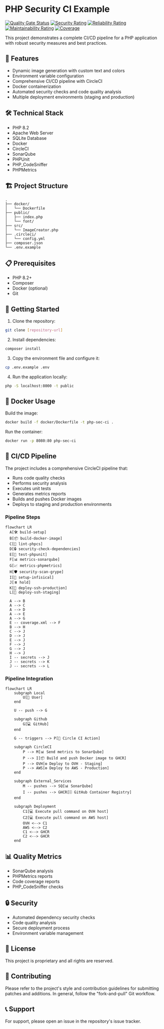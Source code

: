 # PHP Security CI Example

[![Quality Gate Status](https://sonarqube.devops-tools.apoorva64.com/api/project_badges/measure?project=php-sec-ci&metric=alert_status&token=sqb_0a7ea53df1c7d83ddb4de98a45356cad9767f990)](https://sonarqube.devops-tools.apoorva64.com/dashboard?id=php-sec-ci)
[![Security Rating](https://sonarqube.devops-tools.apoorva64.com/api/project_badges/measure?project=php-sec-ci&metric=security_rating&token=sqb_0a7ea53df1c7d83ddb4de98a45356cad9767f990)](https://sonarqube.devops-tools.apoorva64.com/dashboard?id=php-sec-ci)
[![Reliability Rating](https://sonarqube.devops-tools.apoorva64.com/api/project_badges/measure?project=php-sec-ci&metric=reliability_rating&token=sqb_0a7ea53df1c7d83ddb4de98a45356cad9767f990)](https://sonarqube.devops-tools.apoorva64.com/dashboard?id=php-sec-ci)
[![Maintainability Rating](https://sonarqube.devops-tools.apoorva64.com/api/project_badges/measure?project=php-sec-ci&metric=sqale_rating&token=sqb_0a7ea53df1c7d83ddb4de98a45356cad9767f990)](https://sonarqube.devops-tools.apoorva64.com/dashboard?id=php-sec-ci)
[![Coverage](https://sonarqube.devops-tools.apoorva64.com/api/project_badges/measure?project=php-sec-ci&metric=coverage&token=sqb_0a7ea53df1c7d83ddb4de98a45356cad9767f990)](https://sonarqube.devops-tools.apoorva64.com/dashboard?id=php-sec-ci)

This project demonstrates a complete CI/CD pipeline for a PHP application with robust security measures and best practices.

## 🚀 Features

- Dynamic image generation with custom text and colors
- Environment variable configuration
- Comprehensive CI/CD pipeline with CircleCI
- Docker containerization
- Automated security checks and code quality analysis
- Multiple deployment environments (staging and production)

## 🛠️ Technical Stack

- PHP 8.2
- Apache Web Server
- SQLite Database
- Docker
- CircleCI
- SonarQube
- PHPUnit
- PHP_CodeSniffer
- PHPMetrics

## 🏗️ Project Structure

```
.
├── docker/
│   └── Dockerfile
├── public/
│   ├── index.php
│   └── font/
├── src/
│   └── ImageCreator.php
├── .circleci/
│   └── config.yml
├── composer.json
└── .env.example
```

## 📋 Prerequisites

- PHP 8.2+
- Composer
- Docker (optional)
- Git

## 🚀 Getting Started

1. Clone the repository:
```bash
git clone [repository-url]
```

2. Install dependencies:
```bash
composer install
```

3. Copy the environment file and configure it:
```bash
cp .env.example .env
```

4. Run the application locally:
```bash
php -S localhost:8000 -t public
```

## 🐳 Docker Usage

Build the image:
```bash
docker build -f docker/Dockerfile -t php-sec-ci .
```

Run the container:
```bash
docker run -p 8080:80 php-sec-ci
```

## 🔄 CI/CD Pipeline

The project includes a comprehensive CircleCI pipeline that:

- Runs code quality checks
- Performs security analysis
- Executes unit tests
- Generates metrics reports
- Builds and pushes Docker images
- Deploys to staging and production environments

### Pipeline Steps

```mermaid
flowchart LR
  A[🛠️ build-setup]
  B[📦 build-docker-image]
  C[🧹 lint-phpcs]
  D[🔒 security-check-dependencies]
  E[🧪 test-phpunit]
  F[📊 metrics-sonarqube]
  G[📈 metrics-phpmetrics]
  H[🛡️ security-scan-grype]
  I[🔑 setup-infisical]
  J[⏸️ hold]
  K[🚀 deploy-ssh-production]
  L[🚀 deploy-ssh-staging]

  A --> B
  A --> C
  A --> D
  A --> E
  A --> G
  E -- coverage.xml --> F
  B --> H
  C --> J
  D --> J
  E --> J
  F --> J
  G --> J
  H --> J
  I -- secrets --> J
  J -- secrets --> K
  J -- secrets --> L
```

### Pipeline Integration

```mermaid
flowchart LR
    subgraph Local
        U[👤 User]
    end

    U -- push --> G

    subgraph Github
        G[💻 GitHub]
    end

    G -- triggers --> P[🔁 Circle CI Action]

    subgraph CircleCI
        P --> M[📊 Send metrics to SonarQube]
        P --> I[📦 Build and push Docker image to GHCR]
        P --> OVH[⚙️ Deploy to OVH - Staging]
        P --> AWS[⚙️ Deploy to AWS - Production]
    end

    subgraph External_Services
        M -- pushes --> SQ[📊 SonarQube]
        I -- pushes --> GHCR[🗄️ GitHub Container Registry]
    end

    subgraph Deployment
        C1[💻 Execute pull command on OVH host]
        C2[💻 Execute pull command on AWS host]
        OVH <--> C1
        AWS <--> C2
        C1 <--> GHCR
        C2 <--> GHCR
    end
```

## 📊 Quality Metrics

- SonarQube analysis
- PHPMetrics reports
- Code coverage reports
- PHP_CodeSniffer checks

## 🔒 Security

- Automated dependency security checks
- Code quality analysis
- Secure deployment process
- Environment variable management

## 📄 License

This project is proprietary and all rights are reserved.

## 👥 Contributing

Please refer to the project's style and contribution guidelines for submitting patches and additions. In general, follow the "fork-and-pull" Git workflow.

## 📞 Support

For support, please open an issue in the repository's issue tracker.
